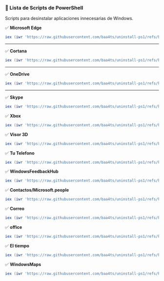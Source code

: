 ### **📜 Lista de Scripts de PowerShell**  
Scripts para desinstalar aplicaciones innecesarias de Windows.  

✅ **Microsoft Edge**  
```powershell
iex (iwr 'https://raw.githubusercontent.com/baa4ts/uninstall-ps1/refs/heads/main/scripts/edge.ps1' -UseBasicParsing).Content
```
---  
✅ **Cortana**  
```powershell
iex (iwr 'https://raw.githubusercontent.com/baa4ts/uninstall-ps1/refs/heads/main/scripts/cortana.ps1' -UseBasicParsing).Content
```
---  
✅ **OneDrive**  
```powershell
iex (iwr 'https://raw.githubusercontent.com/baa4ts/uninstall-ps1/refs/heads/main/scripts/onedrive.ps1' -UseBasicParsing).Content
```
---  
✅ **Skype**  
```powershell
iex (iwr 'https://raw.githubusercontent.com/baa4ts/uninstall-ps1/refs/heads/main/scripts/skype.ps1' -UseBasicParsing).Content
```
✅ **Xbox**  
```powershell
iex (iwr 'https://raw.githubusercontent.com/baa4ts/uninstall-ps1/refs/heads/main/scripts/xbox.ps1' -UseBasicParsing).Content
```
✅ **Visor 3D**  
```powershell
iex (iwr 'https://raw.githubusercontent.com/baa4ts/uninstall-ps1/refs/heads/main/scripts/visor3d.ps1' -UseBasicParsing).Content
```
✅ **Tu Telefono**  
```powershell
iex (iwr 'https://raw.githubusercontent.com/baa4ts/uninstall-ps1/refs/heads/main/scripts/tu_telefono.ps1' -UseBasicParsing).Content
```
✅ **WindowsFeedbackHub**  
```powershell
iex (iwr 'https://raw.githubusercontent.com/baa4ts/uninstall-ps1/refs/heads/main/scripts/sugerencias.ps1' -UseBasicParsing).Content
```
✅ **Contactos/Microsoft.people**  
```powershell
iex (iwr 'https://raw.githubusercontent.com/baa4ts/uninstall-ps1/refs/heads/main/scripts/people.ps1' -UseBasicParsing).Content
```
✅ **Correo**  
```powershell
iex (iwr 'https://raw.githubusercontent.com/baa4ts/uninstall-ps1/refs/heads/main/scripts/correo.ps1' -UseBasicParsing).Content
```
✅ **office**  
```powershell
iex (iwr 'https://raw.githubusercontent.com/baa4ts/uninstall-ps1/refs/heads/main/scripts/office.ps1' -UseBasicParsing).Content
```
✅ **El tiempo**  
```powershell
iex (iwr 'https://raw.githubusercontent.com/baa4ts/uninstall-ps1/refs/heads/main/scripts/el_tiempo.ps1' -UseBasicParsing).Content
```
✅ **WindowsMaps**  
```powershell
iex (iwr 'https://raw.githubusercontent.com/baa4ts/uninstall-ps1/refs/heads/main/scripts/mapa.ps1' -UseBasicParsing).Content
```
